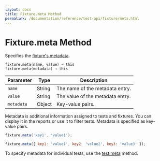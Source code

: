 ```yaml
---
layout: docs
title: Fixture.meta Method
permalink: /documentation/reference/test-api/fixture/meta.html
---
```

# Fixture.meta Method

Specifies the [fixture's metadata](../../../guides/basic-guides/organize-tests.md#specify-test-metadata).

```text
fixture.meta(name, value) → this
fixture.meta(metadata) → this
```

Parameter  | Type   | Description
---------- | ------ | -----------------
`name`     | String | The name of the metadata entry.
`value`    | String | The value of the metadata entry.
`metadata` | Object | Key-value pairs.

Metadata is additional information assigned to tests and fixtures. You can display it in the reports or use it to filter tests. Metadata is specified as key-value pairs.

```js
fixture.meta('key1', 'value1');
```

```js
fixture.meta({ key1: 'value1', key2: 'value2', key3: 'value3' });
```

To specify metadata for individual tests, use the [test.meta](../test/meta.md) method.
